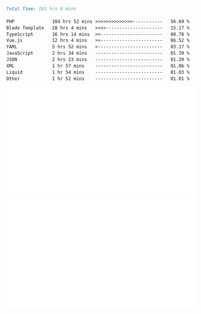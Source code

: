 <!--START_SECTION:waka-->

```markdown
Total Time: 183 hrs 6 mins

PHP              104 hrs 52 mins >>>>>>>>>>>>>>-----------   56.69 %
Blade Template   28 hrs 4 mins   >>>>---------------------   15.17 %
TypeScript       16 hrs 14 mins  >>-----------------------   08.78 %
Vue.js           12 hrs 4 mins   >>-----------------------   06.52 %
YAML             5 hrs 52 mins   >------------------------   03.17 %
JavaScript       2 hrs 34 mins   -------------------------   01.39 %
JSON             2 hrs 23 mins   -------------------------   01.29 %
XML              1 hr 57 mins    -------------------------   01.06 %
Liquid           1 hr 54 mins    -------------------------   01.03 %
Other            1 hr 52 mins    -------------------------   01.01 %
```

<!--END_SECTION:waka-->
<p align="center">
    <img src="https://raw.githubusercontent.com/rjp2525/rjp2525/output/generated/overview.svg">
    <img src="https://raw.githubusercontent.com/rjp2525/rjp2525/output/generated/languages.svg">
</p>
